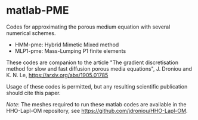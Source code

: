 # matlab-PME
Codes for approximating the porous medium equation with several numerical schemes.

* HMM-pme: Hybrid Mimetic Mixed method
* MLP1-pme: Mass-Lumping P1 finite elements

These codes are companion to the article "The gradient discretisation method for slow and fast diffusion porous media equations", J. Droniou and K. N. Le, https://arxiv.org/abs/1905.01785

Usage of these codes is permitted, but any resulting scientific publication should cite this paper.

*Note*: The meshes required to run these matlab codes are available in the HHO-Lapl-OM repository, see https://github.com/jdroniou/HHO-Lapl-OM.

